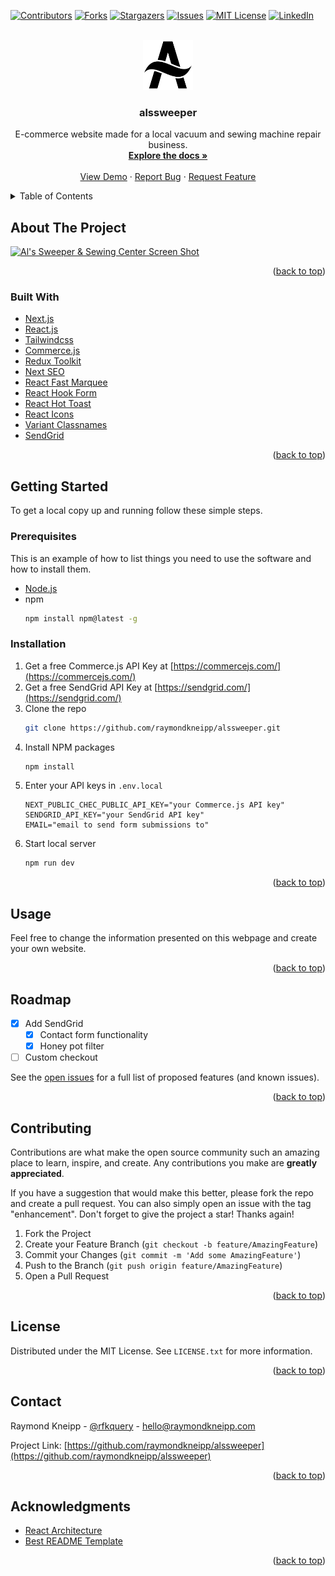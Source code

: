 <div id="top"></div>

<!-- PROJECT SHIELDS -->

[![Contributors][contributors-shield]][contributors-url]
[![Forks][forks-shield]][forks-url]
[![Stargazers][stars-shield]][stars-url]
[![Issues][issues-shield]][issues-url]
[![MIT License][license-shield]][license-url]
[![LinkedIn][linkedin-shield]][linkedin-url]

<!-- PROJECT LOGO -->
<br />
<div align="center">
  <a href="https://github.com/raymondkneipp/alssweeper">
    <img src="public/img/logo-outline.svg" alt="Logo" width="80" height="80">
  </a>

<h3 align="center">alssweeper</h3>

  <p align="center">
  E-commerce website made for a local vacuum and sewing machine repair business.
    <br />
    <a href="https://github.com/raymondkneipp/alssweeper"><strong>Explore the docs »</strong></a>
    <br />
    <br />
    <a href="https://alssweeper.vercel.app/">View Demo</a>
    ·
    <a href="https://github.com/raymondkneipp/alssweeper/issues">Report Bug</a>
    ·
    <a href="https://github.com/raymondkneipp/alssweeper/issues">Request Feature</a>
  </p>
</div>

<!-- TABLE OF CONTENTS -->
<details>
  <summary>Table of Contents</summary>
  <ol>
    <li>
      <a href="#about-the-project">About The Project</a>
      <ul>
        <li><a href="#built-with">Built With</a></li>
      </ul>
    </li>
    <li>
      <a href="#getting-started">Getting Started</a>
      <ul>
        <li><a href="#prerequisites">Prerequisites</a></li>
        <li><a href="#installation">Installation</a></li>
      </ul>
    </li>
    <li><a href="#usage">Usage</a></li>
    <li><a href="#roadmap">Roadmap</a></li>
    <li><a href="#contributing">Contributing</a></li>
    <li><a href="#license">License</a></li>
    <li><a href="#contact">Contact</a></li>
    <li><a href="#acknowledgments">Acknowledgments</a></li>
  </ol>
</details>

<!-- ABOUT THE PROJECT -->

## About The Project

[![Al's Sweeper & Sewing Center Screen Shot][product-screenshot]](https://alssweeper.vercel.app/)

<p align="right">(<a href="#top">back to top</a>)</p>

### Built With

- [Next.js](https://nextjs.org/)
- [React.js](https://reactjs.org/)
- [Tailwindcss](https://tailwindcss.com/)
- [Commerce.js](https://commercejs.com/)
- [Redux Toolkit](https://redux-toolkit.js.org/)
- [Next SEO](https://github.com/garmeeh/next-seo)
- [React Fast Marquee](https://www.react-fast-marquee.com/)
- [React Hook Form](https://react-hook-form.com/)
- [React Hot Toast](https://react-hot-toast.com/)
- [React Icons](https://react-icons.github.io/react-icons)
- [Variant Classnames](https://github.com/mattvalleycodes/variant-classnames)
- [SendGrid](https://sendgrid.com/)

<p align="right">(<a href="#top">back to top</a>)</p>

<!-- GETTING STARTED -->

## Getting Started

To get a local copy up and running follow these simple steps.

### Prerequisites

This is an example of how to list things you need to use the software and how to install them.

- [Node.js](https://nodejs.org/en/)
- npm
  ```sh
  npm install npm@latest -g
  ```

### Installation

1. Get a free Commerce.js API Key at [https://commercejs.com/](https://commercejs.com/)
2. Get a free SendGrid API Key at [https://sendgrid.com/](https://sendgrid.com/)
3. Clone the repo
   ```sh
   git clone https://github.com/raymondkneipp/alssweeper.git
   ```
4. Install NPM packages
   ```sh
   npm install
   ```
5. Enter your API keys in `.env.local`
   ```
   NEXT_PUBLIC_CHEC_PUBLIC_API_KEY="your Commerce.js API key"
   SENDGRID_API_KEY="your SendGrid API key"
   EMAIL="email to send form submissions to"
   ```
6. Start local server
   ```sh
   npm run dev
   ```

<p align="right">(<a href="#top">back to top</a>)</p>

<!-- USAGE EXAMPLES -->

## Usage

Feel free to change the information presented on this webpage and create your own website.

<!-- _For more examples, please refer to the [Documentation](https://example.com)_ -->

<p align="right">(<a href="#top">back to top</a>)</p>

<!-- ROADMAP -->

## Roadmap

- [x] Add SendGrid
  - [x] Contact form functionality
  - [x] Honey pot filter
- [ ] Custom checkout

See the [open issues](https://github.com/raymondkneipp/alssweeper/issues) for a full list of proposed features (and known issues).

<p align="right">(<a href="#top">back to top</a>)</p>

<!-- CONTRIBUTING -->

## Contributing

Contributions are what make the open source community such an amazing place to learn, inspire, and create. Any contributions you make are **greatly appreciated**.

If you have a suggestion that would make this better, please fork the repo and create a pull request. You can also simply open an issue with the tag "enhancement".
Don't forget to give the project a star! Thanks again!

1. Fork the Project
2. Create your Feature Branch (`git checkout -b feature/AmazingFeature`)
3. Commit your Changes (`git commit -m 'Add some AmazingFeature'`)
4. Push to the Branch (`git push origin feature/AmazingFeature`)
5. Open a Pull Request

<p align="right">(<a href="#top">back to top</a>)</p>

<!-- LICENSE -->

## License

Distributed under the MIT License. See `LICENSE.txt` for more information.

<p align="right">(<a href="#top">back to top</a>)</p>

<!-- CONTACT -->

## Contact

Raymond Kneipp - [@rfkquery](https://twitter.com/rfkquery) - hello@raymondkneipp.com

Project Link: [https://github.com/raymondkneipp/alssweeper](https://github.com/raymondkneipp/alssweeper)

<p align="right">(<a href="#top">back to top</a>)</p>

<!-- ACKNOWLEDGMENTS -->

## Acknowledgments

- [React Architecture](https://www.taniarascia.com/react-architecture-directory-structure/)
- [Best README Template](https://github.com/othneildrew/Best-README-Template/blob/master/README.md)

<p align="right">(<a href="#top">back to top</a>)</p>

<!-- MARKDOWN LINKS & IMAGES -->
<!-- https://www.markdownguide.org/basic-syntax/#reference-style-links -->

[contributors-shield]: https://img.shields.io/github/contributors/raymondkneipp/alssweeper.svg?style=for-the-badge
[contributors-url]: https://github.com/raymondkneipp/alssweeper/graphs/contributors
[forks-shield]: https://img.shields.io/github/forks/raymondkneipp/alssweeper.svg?style=for-the-badge
[forks-url]: https://github.com/raymondkneipp/alssweeper/network/members
[stars-shield]: https://img.shields.io/github/stars/raymondkneipp/alssweeper.svg?style=for-the-badge
[stars-url]: https://github.com/raymondkneipp/alssweeper/stargazers
[issues-shield]: https://img.shields.io/github/issues/raymondkneipp/alssweeper.svg?style=for-the-badge
[issues-url]: https://github.com/raymondkneipp/alssweeper/issues
[license-shield]: https://img.shields.io/github/license/raymondkneipp/alssweeper.svg?style=for-the-badge
[license-url]: https://github.com/raymondkneipp/alssweeper/blob/master/LICENSE.txt
[linkedin-shield]: https://img.shields.io/badge/-LinkedIn-black.svg?style=for-the-badge&logo=linkedin&colorB=555
[linkedin-url]: https://linkedin.com/in/raymondkneipp
[product-screenshot]: public/img/screenshot.png
